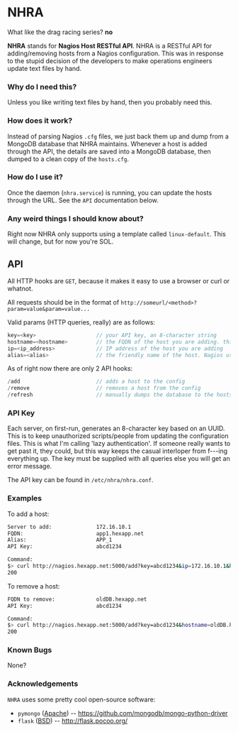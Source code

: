 # NHRA
What like the drag racing series? **no**

**NHRA** stands for **Nagios Host RESTful API**. NHRA is a RESTful API for adding/removing hosts from a Nagios configuration. This was in response to the stupid decision of the developers to make operations engineers update text files by hand.

### Why do I need this?
Unless you like writing text files by hand, then you probably need this.

### How does it work?
Instead of parsing Nagios `.cfg` files, we just back them up and dump from a MongoDB database that NHRA maintains. Whenever a host is added through the API, the details are saved into a MongoDB database, then dumped to a clean copy of the `hosts.cfg`.

### How do I use it?
Once the daemon (`nhra.service`) is running, you can update the hosts through the URL. See the `API` documentation below.

### Any weird things I should know about?
Right now NHRA only supports using a template called `linux-default`. This will change, but for now you're SOL.

## API
All HTTP hooks are `GET`, because it makes it easy to use a browser or curl or whatnot.

All requests should be in the format of `http://someurl/<method>?param=value&param=value...`

Valid params (HTTP queries, really) are as follows:
```c++
key=<key>                   // your API key, an 8-character string
hostname=<hostname>         // the FQDN of the host you are adding. this is the database key so it must be unique.
ip=<ip_address>             // IP address of the host you are adding
alias=<alias>               // the friendly name of the host. Nagios uses this, IDGAF what you put as long as its a string. 
```

As of right now there are only 2 API hooks:
```c++
/add                        // adds a host to the config
/remove                     // removes a host from the config
/refresh                    // manually dumps the database to the hosts.cfg file
```

### API Key
Each server, on first-run, generates an 8-character key based on an UUID. This is to keep unauthorized scripts/people from updating the configuration files. This is what I'm calling 'lazy authentication'. If someone really wants to get past it, they could, but this way keeps the casual interloper from f---ing everything up. The key must be supplied with all queries else you will get an error message.

 The API key can be found in `/etc/nhra/nhra.conf`.

### Examples

To add a host:
```bash
Server to add:              172.16.10.1
FQDN:                       app1.hexapp.net
Alias:                      APP_1
API Key:                    abcd1234

Command:
$> curl http://nagios.hexapp.net:5000/add?key=abcd1234&ip=172.16.10.1&hostname=app1.hexapp.net&alias=APP_1
200
```

To remove a host:
```bash
FQDN to remove:             oldDB.hexapp.net
API Key:                    abcd1234

Command:
$> curl http://nagios.hexapp.net:5000/add?key=abcd1234&hostname=oldDB.hexapp.net
200
```

### Known Bugs
None?

### Acknowledgements
`NHRA` uses some pretty cool open-source software:
* `pymongo` ([Apache](http://choosealicense.com/licenses/apache-2.0/)) -- https://github.com/mongodb/mongo-python-driver
* `flask` ([BSD](http://choosealicense.com/licenses/isc/)) -- http://flask.pocoo.org/